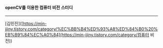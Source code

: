 #### openCV를 이용한 컴퓨터 비전 스터디

------

[김민진]([https://min-jjiny.tistory.com/category/%EC%BB%B4%ED%93%A8%ED%84%B0%20%EB%B9%84%EC%A0%84](https://min-jjiny.tistory.com/category/컴퓨터 비전))
